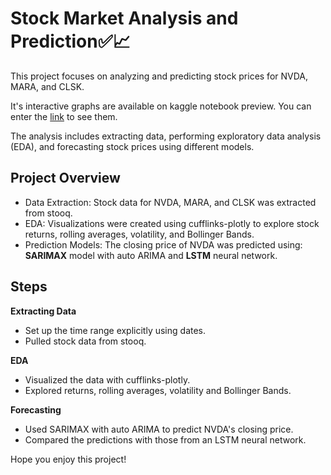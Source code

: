 # Stock Market Analysis and Prediction✅📈
This project focuses on analyzing and predicting stock prices for NVDA, MARA, and CLSK. 

It's interactive graphs are available on kaggle notebook preview. You can enter the [link](https://www.kaggle.com/code/natalyyakobov/time-series-analysis-stocks?scriptVersionId=188679366)
to see them.

The analysis includes extracting data, performing exploratory data analysis (EDA), and forecasting stock prices using different models.

## Project Overview
- Data Extraction: Stock data for NVDA, MARA, and CLSK was extracted from stooq.
- EDA: Visualizations were created using cufflinks-plotly to explore stock returns, rolling averages, volatility, and Bollinger Bands.
- Prediction Models: The closing price of NVDA was predicted using: **SARIMAX** model with auto ARIMA and **LSTM** neural network.

## Steps

**Extracting Data**

- Set up the time range explicitly using dates.
- Pulled stock data from stooq.

**EDA**

- Visualized the data with cufflinks-plotly.
- Explored returns, rolling averages, volatility and Bollinger Bands.

**Forecasting**

- Used SARIMAX with auto ARIMA to predict NVDA's closing price.
- Compared the predictions with those from an LSTM neural network.

Hope you enjoy this project!
